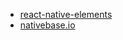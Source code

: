 - [react-native-elements](https://github.com/react-native-training/react-native-elements)
- [nativebase.io](https://docs.nativebase.io/#Introduction)
